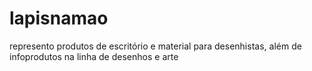 # lapisnamao
represento produtos de escritório e material para desenhistas, além de infoprodutos na linha de desenhos e arte
